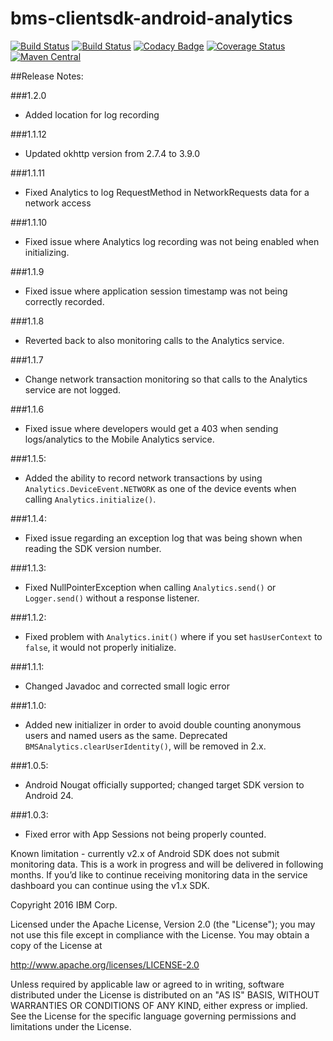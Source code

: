 # bms-clientsdk-android-analytics

[![Build Status](https://travis-ci.org/ibm-bluemix-mobile-services/bms-clientsdk-android-analytics.svg?branch=master)](https://travis-ci.org/ibm-bluemix-mobile-services/bms-clientsdk-android-analytics)
[![Build Status](https://travis-ci.org/ibm-bluemix-mobile-services/bms-clientsdk-android-analytics.svg?branch=development)](https://travis-ci.org/ibm-bluemix-mobile-services/bms-clientsdk-android-analytics)
[![Codacy Badge](https://api.codacy.com/project/badge/Grade/a7341d4023484dfeb09bf79d0db97484)](https://www.codacy.com/app/ibm-bluemix-mobile-services/bms-clientsdk-android-analytics?utm_source=github.com&amp;utm_medium=referral&amp;utm_content=ibm-bluemix-mobile-services/bms-clientsdk-android-analytics&amp;utm_campaign=Badge_Grade)
[![Coverage Status](https://coveralls.io/repos/github/ibm-bluemix-mobile-services/bms-clientsdk-android-analytics/badge.svg?branch=code-coverage)](https://coveralls.io/github/ibm-bluemix-mobile-services/bms-clientsdk-android-analytics?branch=code-coverage)
[![Maven Central](https://maven-badges.herokuapp.com/maven-central/com.ibm.mobilefirstplatform.clientsdk.android/analytics/badge.svg)](https://maven-badges.herokuapp.com/maven-central/com.ibm.mobilefirstplatform.clientsdk.android/analytics)

##Release Notes:

###1.2.0
- Added location for log recording

###1.1.12
- Updated okhttp version from 2.7.4 to 3.9.0 

###1.1.11
- Fixed Analytics to log RequestMethod in NetworkRequests data for a network access

###1.1.10
- Fixed issue where Analytics log recording was not being enabled when initializing.

###1.1.9
- Fixed issue where application session timestamp was not being correctly recorded.

###1.1.8
- Reverted back to also monitoring calls to the Analytics service.

###1.1.7
- Change network transaction monitoring so that calls to the Analytics service are not logged.

###1.1.6
- Fixed issue where developers would get a 403 when sending logs/analytics to the Mobile Analytics service.

###1.1.5:
- Added the ability to record network transactions by using `Analytics.DeviceEvent.NETWORK` as one of the device events when calling `Analytics.initialize()`.

###1.1.4:
- Fixed issue regarding an exception log that was being shown when reading the SDK version number.

###1.1.3:
- Fixed NullPointerException when calling `Analytics.send()` or `Logger.send()` without a response listener.

###1.1.2:
- Fixed problem with `Analytics.init()` where if you set `hasUserContext` to `false`, it would not properly initialize.

###1.1.1:
- Changed Javadoc and corrected small logic error

###1.1.0:
- Added new initializer in order to avoid double counting anonymous users and named users as the same. Deprecated `BMSAnalytics.clearUserIdentity()`, will be removed in 2.x.

###1.0.5:
- Android Nougat officially supported; changed target SDK version to Android 24.

###1.0.3:
- Fixed error with App Sessions not being properly counted.

Known limitation - currently v2.x of Android SDK does not submit monitoring data. This is a work in progress and will be delivered in following months. If you’d like to continue receiving monitoring data in the service dashboard you can continue using the v1.x SDK.

Copyright 2016 IBM Corp.

Licensed under the Apache License, Version 2.0 (the "License");
you may not use this file except in compliance with the License.
You may obtain a copy of the License at

http://www.apache.org/licenses/LICENSE-2.0

Unless required by applicable law or agreed to in writing, software
distributed under the License is distributed on an "AS IS" BASIS,
WITHOUT WARRANTIES OR CONDITIONS OF ANY KIND, either express or implied.
See the License for the specific language governing permissions and
limitations under the License.
